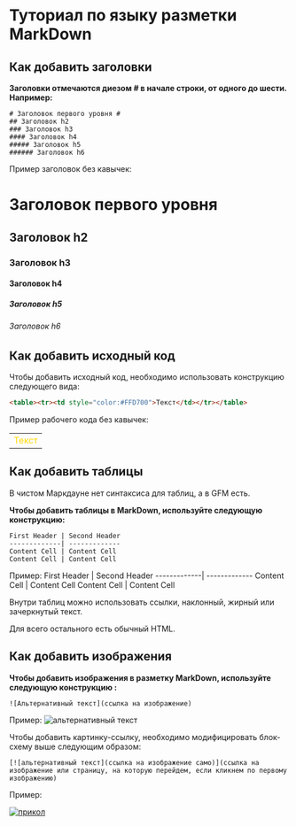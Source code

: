 # Туториал по языку разметки MarkDown

## Как добавить заголовки

**Заголовки отмечаются диезом # в начале строки, от одного до шести. Например:**
```
# Заголовок первого уровня #
## Заголовок h2
### Заголовок h3
#### Заголовок h4
##### Заголовок h5
###### Заголовок h6
```
Пример заголовок без кавычек:
# Заголовок первого уровня #
## Заголовок h2
### Заголовок h3
#### Заголовок h4
##### Заголовок h5
###### Заголовок h6

## Как добавить исходный код

Чтобы добавить исходный код, необходимо использовать конструкцию следующего вида:
```html
<table><tr><td style="color:#FFD700">Текст</td></tr></table>
```
Пример рабочего кода без кавычек:
<table><tr><td style="color:#FFD700">Текст</td></tr></table>


## Как добавить таблицы

В чистом Маркдауне нет синтаксиса для таблиц, а в GFM есть.

**Чтобы добавить таблицы в MarkDown, используйте следующую конструкцию:**
```
First Header | Second Header
-------------| -------------
Content Cell | Content Cell
Content Cell | Content Cell
```
Пример:
First Header | Second Header
-------------| -------------
Content Cell | Content Cell
Content Cell | Content Cell

Внутри таблиц можно использовать ссылки, наклонный,
жирный или зачеркнутый текст.

Для всего остального есть обычный HTML.


## Как добавить изображения

**Чтобы добавить изображения в разметку MarkDown, используйте следующую конструкцию :**
```
![Альтернативный текст](ссылка на изображение)
```
Пример:
![альтернативный текст](https://www.advantour.com/img/kazakhstan/images/nature.jpg)

Чтобы добавить картинку-ссылку, необходимо модифицировать блок-схему выше следующим образом:

```
[![альтернативный текст](ссылка на изображение само)](ссылка на изображение или страницу, на которую перейдем, если кликнем по первому изображению)
```

Пример:

[![прикол](https://webgolovolomki.com/wp-content/uploads/2021/01/znimok-ekrana-2021-01-23-o-19.42.58.png)](https://www.youtube.com/watch?v=eXXg9zaJvh8)
